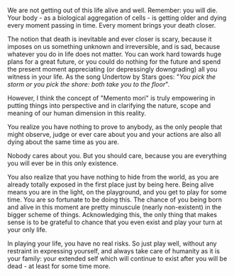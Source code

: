 We are not getting out of this life alive and well.
Remember: you will die.
Your body - as a biological aggregation of cells - is getting older and dying every moment passing in time.
Every moment brings your death closer.

The notion that death is inevitable and ever closer is scary, because it imposes on us something unknown and irreversible, and is sad, because whatever you do in life does not matter.
You can work hard towards huge plans for a great future, or you could do nothing for the future and spend the present moment appreciating (or depressingly downgrading) all you witness in your life.
As the song Undertow by Stars goes: "*You pick the storm or you pick the shore: both take you to the floor*".

However, I think the concept of "Memento mori" is truly empowering in putting things into perspective and in clarifying the nature, scope and meaning of our human dimension in this reality.

You realize you have nothing to prove to anybody, as the only people that might observe, judge or ever care about you and your actions are also all dying about the same time as you are.

Nobody cares about you. But you should care, because you are everything you will ever be in this only existence.

You also realize that you have nothing to hide from the world, as you are already totally exposed in the first place just by being here.
Being alive means you are in the light, on the playground, and you get to play for some time.
You are so fortunate to be doing this.
The chance of you being born and alive in this moment are pretty minuscule (nearly non-existent) in the bigger scheme of things.
Acknowledging this, the only thing that makes sense is to be grateful to chance that you even exist and play your turn at your only life.

In playing your life, you have no real risks.
So just play well, without any restraint in expressing yourself, and always take care of humanity as it is your family: your extended self which will continue to exist after you will be dead - at least for some time more.

